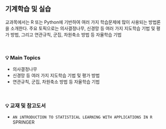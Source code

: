## 기계학습 및 실습

 교과목에서는 R 또는 Python에 기반하여 여러 가지 학습문제에 많이 사용되는 방법론을 소개한다. 주요 토픽으로는 의사결정나무, 신경망 등 여러 가지 지도학습 기법 및 평가 방법, 그리고 연관규칙, 군집, 차원축소 방법 등 자율학습 기법

<br>

### 💡 Main Topics

- 의사결정나무
- 신경망 등 여러 가지 지도학습 기법 및 평가 방법
- 연관규칙, 군집, 차원축소 방법 등 자율학습 기법

<br>

### 💡 교재 및 참고도서

-  `AN iNTRODUCTION TO STATISTICAL LEARNING WITH APPLICATIONS IN R` SPRINGER

